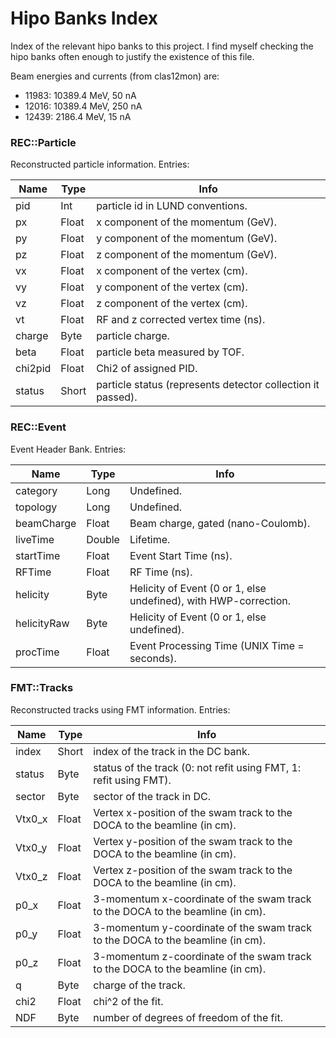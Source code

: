 # Hipo Banks Index
Index of the relevant hipo banks to this project.
I find myself checking the hipo banks often enough to justify the existence of this file.

Beam energies and currents (from clas12mon) are:
* 11983: 10389.4 MeV,  50 nA
* 12016: 10389.4 MeV, 250 nA
* 12439:  2186.4 MeV,  15 nA

### REC::Particle
Reconstructed particle information.
Entries:

| Name    | Type  | Info                                                        |
|---------|-------|-------------------------------------------------------------|
| pid     | Int   | particle id in LUND conventions.                            |
| px      | Float | x component of the momentum (GeV).                          |
| py      | Float | y component of the momentum (GeV).                          |
| pz      | Float | z component of the momentum (GeV).                          |
| vx      | Float | x component of the vertex (cm).                             |
| vy      | Float | y component of the vertex (cm).                             |
| vz      | Float | z component of the vertex (cm).                             |
| vt      | Float | RF and z corrected vertex time (ns).                        |
| charge  | Byte  | particle charge.                                            |
| beta    | Float | particle beta measured by TOF.                              |
| chi2pid | Float | Chi2 of assigned PID.                                       |
| status  | Short | particle status (represents detector collection it passed). |

### REC::Event
Event Header Bank.
Entries:

| Name        | Type   | Info                                                             |
|-------------|--------|------------------------------------------------------------------|
| category    | Long   | Undefined.                                                       |
| topology    | Long   | Undefined.                                                       |
| beamCharge  | Float  | Beam charge, gated (nano-Coulomb).                               |
| liveTime    | Double | Lifetime.                                                        |
| startTime   | Float  | Event Start Time (ns).                                           |
| RFTime      | Float  | RF Time (ns).                                                    |
| helicity    | Byte   | Helicity of Event (0 or 1, else undefined), with HWP-correction. |
| helicityRaw | Byte   | Helicity of Event (0 or 1, else undefined).                      |
| procTime    | Float  | Event Processing Time (UNIX Time = seconds).                     |

### FMT::Tracks
Reconstructed tracks using FMT information.
Entries:

| Name   | Type  | Info                                                                           |
|--------|-------|--------------------------------------------------------------------------------|
| index  | Short | index of the track in the DC bank.                                             |
| status | Byte  | status of the track (0: not refit using FMT, 1: refit using FMT).              |
| sector | Byte  | sector of the track in DC.                                                     |
| Vtx0_x | Float | Vertex x-position of the swam track to the DOCA to the beamline (in cm).       |
| Vtx0_y | Float | Vertex y-position of the swam track to the DOCA to the beamline (in cm).       |
| Vtx0_z | Float | Vertex z-position of the swam track to the DOCA to the beamline (in cm).       |
| p0_x   | Float | 3-momentum x-coordinate of the swam track to the DOCA to the beamline (in cm). |
| p0_y   | Float | 3-momentum y-coordinate of the swam track to the DOCA to the beamline (in cm). |
| p0_z   | Float | 3-momentum z-coordinate of the swam track to the DOCA to the beamline (in cm). |
| q      | Byte  | charge of the track.                                                           |
| chi2   | Float | chi^2 of the fit.                                                              |
| NDF    | Byte  | number of degrees of freedom of the fit.                                       |
